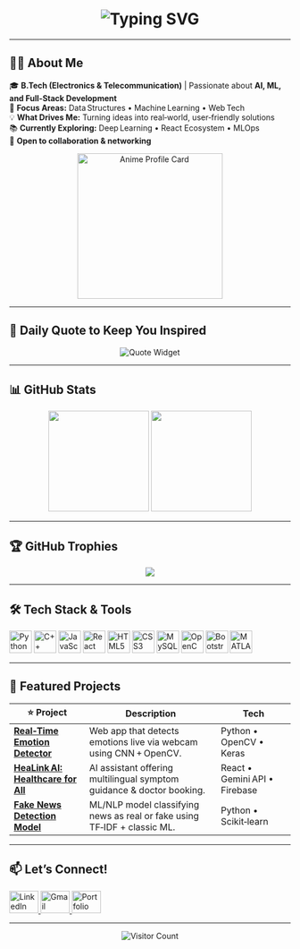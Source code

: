 <!-- Typing Animation -->
<h1 align="center">
  <img src="https://readme-typing-svg.herokuapp.com?font=Fira+Code&size=28&pause=1000&center=true&vCenter=true&width=650&lines=Hi+%F0%9F%91%8B+I'm+Khushi+Bansal!;AI+%7C+Full‑Stack+Dev+%7C+ML;Let's+build+something+impactful!" alt="Typing SVG" />
</h1>

---

## 👩‍💻 About Me

🎓 **B.Tech (Electronics & Telecommunication)** | Passionate about **AI, ML, and Full‑Stack Development**  
🚀 **Focus Areas:** Data Structures • Machine Learning • Web Tech  
💡 **What Drives Me:** Turning ideas into real‑world, user‑friendly solutions  
📚 **Currently Exploring:** Deep Learning • React Ecosystem • MLOps  
🤝 **Open to collaboration & networking**

<p align="center">
  <img src="https://usagif.com/wp-content/uploads/gify/one-piece-anime-usagif-animation-32.gif" height="260" alt="Anime Profile Card" />
</p>

---

## 📜 Daily Quote to Keep You Inspired

<p align="center">
  <img src="https://quotes-github-readme.vercel.app/api?type=horizontal&theme=tokyonight" alt="Quote Widget" />
</p>

---

## 📊 GitHub Stats

<div align="center">
  <img src="https://github-readme-stats.vercel.app/api?username=Khushii2308&show_icons=true&include_all_commits=true&count_private=true&theme=dracula&hide_border=false" height="180" />
  <img src="https://github-readme-stats.vercel.app/api/top-langs/?username=Khushii2308&layout=compact&card_width=320&langs_count=6&theme=dracula&hide_border=false" height="180" />
</div>

---

## 🏆 GitHub Trophies

<p align="center">
  <img src="https://github-profile-trophy.vercel.app/?username=Khushii2308&theme=dracula&row=1&no-bg=true&margin-w=10&no-frame=true" />
</p>

---

## 🛠 Tech Stack & Tools

<div align="left">
  <img src="https://cdn.jsdelivr.net/gh/devicons/devicon/icons/python/python-original.svg" height="40" alt="Python" />
  <img src="https://cdn.jsdelivr.net/gh/devicons/devicon/icons/cplusplus/cplusplus-original.svg" height="40" alt="C++" />
  <img src="https://cdn.jsdelivr.net/gh/devicons/devicon/icons/javascript/javascript-original.svg" height="40" alt="JavaScript" />
  <img src="https://cdn.jsdelivr.net/gh/devicons/devicon/icons/react/react-original.svg" height="40" alt="React" />
  <img src="https://cdn.jsdelivr.net/gh/devicons/devicon/icons/html5/html5-original.svg" height="40" alt="HTML5" />
  <img src="https://cdn.jsdelivr.net/gh/devicons/devicon/icons/css3/css3-original.svg" height="40" alt="CSS3" />
  <img src="https://cdn.jsdelivr.net/gh/devicons/devicon/icons/mysql/mysql-original.svg" height="40" alt="MySQL" />
  <img src="https://cdn.jsdelivr.net/gh/devicons/devicon/icons/opencv/opencv-original.svg" height="40" alt="OpenCV" />
  <img src="https://cdn.jsdelivr.net/gh/devicons/devicon/icons/bootstrap/bootstrap-plain.svg" height="40" alt="Bootstrap" />
  <img src="https://cdn.jsdelivr.net/gh/devicons/devicon/icons/matlab/matlab-original.svg" height="40" alt="MATLAB" />
</div>

---

## 🌟 Featured Projects

| ⭐ Project | Description | Tech |
|-----------|-------------|------|
| **[Real‑Time Emotion Detector](https://github.com/Khushii2308/Real-Time-Emotion-Detector)** | Web app that detects emotions live via webcam using CNN + OpenCV. | Python • OpenCV • Keras |
| **[HeaLink AI: Healthcare for All](https://github.com/Khushii2308/HealLink)** | AI assistant offering multilingual symptom guidance & doctor booking. | React • Gemini API • Firebase |
| **[Fake News Detection Model](https://github.com/Khushii2308/Fake-News-Detection-Model)** | ML/NLP model classifying news as real or fake using TF‑IDF + classic ML. | Python • Scikit‑learn |

---

## 📫 Let’s Connect!

<div align="left">
  <a href="https://www.linkedin.com/in/khushi-bansal-bb6981250/" target="_blank">
    <img src="https://raw.githubusercontent.com/maurodesouza/profile-readme-generator/master/src/assets/icons/social/linkedin/default.svg" width="52" height="40" alt="LinkedIn" />
  </a>
  <a href="mailto:khushiiib2004@gmail.com">
    <img src="https://raw.githubusercontent.com/maurodesouza/profile-readme-generator/master/src/assets/icons/social/gmail/default.svg" width="52" height="40" alt="Gmail" />
  </a>
  <a href="https://portifolio-website-livid.vercel.app/" target="_blank">
    <img src="https://raw.githubusercontent.com/maurodesouza/profile-readme-generator/master/src/assets/icons/social/devto/default.svg" width="52" height="40" alt="Portfolio" />
  </a>
</div>

---

<p align="center">
  <img src="https://komarev.com/ghpvc/?username=Khushii2308&style=flat-square&color=blue" alt="Visitor Count" />
</p>
